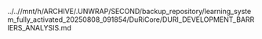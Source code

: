 ../..//mnt/h/ARCHIVE/.UNWRAP/SECOND/backup_repository/learning_system_fully_activated_20250808_091854/DuRiCore/DURI_DEVELOPMENT_BARRIERS_ANALYSIS.md